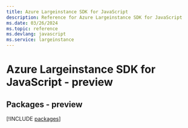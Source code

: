 ```yaml
---
title: Azure Largeinstance SDK for JavaScript
description: Reference for Azure Largeinstance SDK for JavaScript
ms.date: 03/26/2024
ms.topic: reference
ms.devlang: javascript
ms.service: largeinstance
---
```

# Azure Largeinstance SDK for JavaScript - preview
## Packages - preview
[!INCLUDE [packages](largeinstance-index.md)]